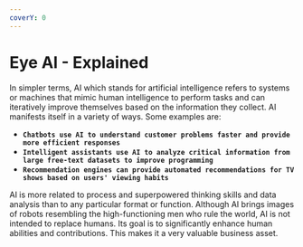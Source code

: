 ```yaml
---
coverY: 0
---
```


# Eye AI - Explained

In simpler terms, AI which stands for artificial intelligence refers to systems or machines that mimic human intelligence to perform tasks and can iteratively improve themselves based on the information they collect. AI manifests itself in a variety of ways. Some examples are:

* **`Chatbots use AI to understand customer problems faster and provide more efficient responses`**
* **`Intelligent assistants use AI to analyze critical information from large free-text datasets to improve programming`**
* **`Recommendation engines can provide automated recommendations for TV shows based on users' viewing habits`**

AI is more related to process and superpowered thinking skills and data analysis than to any particular format or function. Although AI brings images of robots resembling the high-functioning men who rule the world, AI is not intended to replace humans. Its goal is to significantly enhance human abilities and contributions. This makes it a very valuable business asset.
